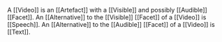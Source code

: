 A [[Video]] is an [[Artefact]] with a [[Visible]] and possibly [[Audible]] [[Facet]]. An [[Alternative]] to the [[Visible]] [[Facet]] of a [[Video]] is [[Speech]]. An [[Alternative]] to the [[Audible]] [[Facet]] of a [[Video]] is [[Text]].